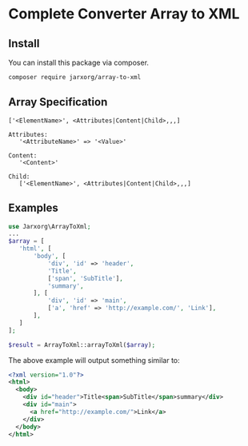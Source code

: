 # Complete Converter Array to XML

## Install

You can install this package via composer.

```bash
composer require jarxorg/array-to-xml
```

## Array Specification

```
['<ElementName>', <Attributes|Content|Child>,,,]

Attributes:
   '<AttributeName>' => '<Value>'

Content:
   '<Content>'

Child:
   ['<ElementName>', <Attributes|Content|Child>,,,]
```

## Examples

```php
use Jarxorg\ArrayToXml;
...
$array = [
   'html', [
       'body', [
           'div', 'id' => 'header',
           'Title',
           ['span', 'SubTitle'],
           'summary',
       ], [
           'div', 'id' => 'main',
           ['a', 'href' => 'http://example.com/', 'Link'],
       ],
   ]
];

$result = ArrayToXml::arrayToXml($array);
```

The above example will output something similar to:
```xml
<?xml version="1.0"?>
<html>
  <body>
    <div id="header">Title<span>SubTitle</span>summary</div>
    <div id="main">
      <a href="http://example.com/">Link</a>
    </div>
  </body>
</html>
```
